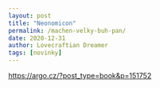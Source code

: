 ```yaml
---
layout: post
title: "Neonomicon"
permalink: /machen-velky-buh-pan/
date: 2020-12-31
author: Lovecraftian Dreamer
tags: [novinky]
---
```

https://argo.cz/?post_type=book&p=151752
